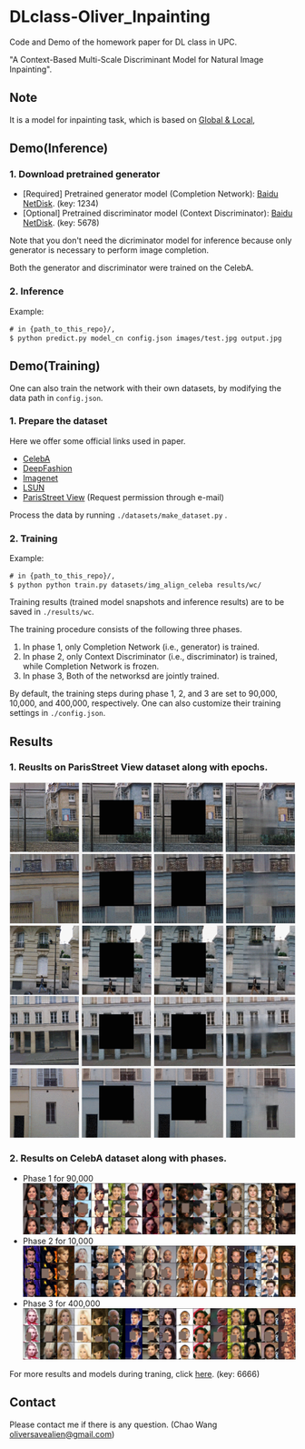 # DLclass-Oliver_Inpainting
Code and Demo of the homework paper for DL class in UPC. 

"A Context-Based Multi-Scale Discriminant Model for Natural Image Inpainting".

## Note
It is a model for inpainting task, which is based on [Global & Local](https://dl.acm.org/doi/abs/10.1145/3072959.3073659),

## Demo(Inference)
### 1. Download pretrained generator

* [Required] Pretrained generator model (Completion Network): [Baidu NetDisk](https://pan.baidu.com/s/1J8rrUW8K0Cw2L94sgMI-vQ). (key: 1234)
* [Optional] Pretrained discriminator model (Context Discriminator): [Baidu NetDisk](https://pan.baidu.com/s/1r2T4AKA0S96q0HqV62SC3g). (key: 5678)

Note that you don't need the dicriminator model for inference because only generator is necessary to perform image completion.

Both the generator and discriminator were trained on the CelebA. 

### 2. Inference
Example:
```
# in {path_to_this_repo}/,
$ python predict.py model_cn config.json images/test.jpg output.jpg
```

## Demo(Training)

One can also train the network with their own datasets, by modifying the data path in `config.json`.

### 1. Prepare the dataset
Here we offer some official links used in paper.
* [CelebA](http://mmlab.ie.cuhk.edu.hk/projects/CelebA.html)
* [DeepFashion](http://mmlab.ie.cuhk.edu.hk/projects/DeepFashion.html)
* [Imagenet](http://www.image-net.org/)
* [LSUN](https://www.yf.io/p/lsun)
* [ParisStreet View](https://github.com/pathak22/context-encoder#6-paris-street-view-dataset) (Request permission through e-mail)

Process the data by running `./datasets/make_dataset.py` .

### 2. Training
Example:
```
# in {path_to_this_repo}/,
$ python python train.py datasets/img_align_celeba results/wc/
```
Training results (trained model snapshots and inference results) are to be saved in `./results/wc`.

The training procedure consists of the following three phases.

1. In phase 1, only Completion Network (i.e., generator) is trained.
2. In phase 2, only Context Discriminator (i.e., discriminator) is trained, while Completion Network is frozen.
3. In phase 3, Both of the networksd are jointly trained.

By default, the training steps during phase 1, 2, and 3 are set to 90,000, 10,000, and 400,000, respectively. 
One can also customize their training settings in `./config.json`.

## Results
### 1. Reuslts on ParisStreet View dataset along with epochs.
![All text](https://github.com/Oliiveralien/DLclass-Oliver_Inpainting/blob/master/images/GIF%202020-8-20%2010-56-41.gif)
### 2. Results on CelebA dataset along with phases.
* Phase 1 for 90,000
![All text](https://github.com/Oliiveralien/DLclass-Oliver_Inpainting/blob/master/images/phase1_step9000.png)
* Phase 2 for 10,000
![All text](https://github.com/Oliiveralien/DLclass-Oliver_Inpainting/blob/master/images/phase2_step1000.png)
* Phase 3 for 400,000
![All text](https://github.com/Oliiveralien/DLclass-Oliver_Inpainting/blob/master/images/phase3_step40000.png)

For more results and models during traning, click [here](). (key: 6666)

## Contact
Please contact me if there is any question. (Chao Wang oliversavealien@gmail.com)

